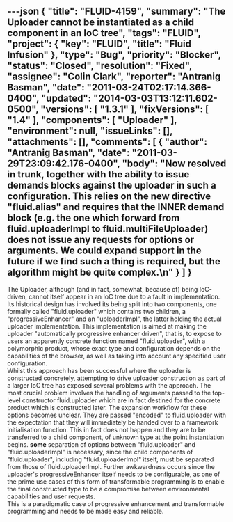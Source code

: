 ---json
{
  "title": "FLUID-4159",
  "summary": "The Uploader cannot be instantiated as a child component in an IoC tree",
  "tags": "FLUID",
  "project": {
    "key": "FLUID",
    "title": "Fluid Infusion"
  },
  "type": "Bug",
  "priority": "Blocker",
  "status": "Closed",
  "resolution": "Fixed",
  "assignee": "Colin Clark",
  "reporter": "Antranig Basman",
  "date": "2011-03-24T02:17:14.366-0400",
  "updated": "2014-03-03T13:12:11.602-0500",
  "versions": [
    "1.3.1"
  ],
  "fixVersions": [
    "1.4"
  ],
  "components": [
    "Uploader"
  ],
  "environment": null,
  "issueLinks": [],
  "attachments": [],
  "comments": [
    {
      "author": "Antranig Basman",
      "date": "2011-03-29T23:09:42.176-0400",
      "body": "Now resolved in trunk, together with the ability to issue demands blocks against the uploader in such a configuration. This relies on the new directive \"fluid.alias\" and requires that the INNER demand block (e.g. the one which forward from fluid.uploaderImpl to fluid.multiFileUploader) does not issue any requests for options or arguments. We could expand support in the future if we find such a thing is required, but the algorithm might be quite complex.\n"
    }
  ]
}
---
The Uploader, although (and in fact, somewhat, because of) being IoC-driven, cannot itself appear in an IoC tree due to a fault in implementation. Its historical design has involved its being split into two components, one formally called "fluid.uploader" which contains two children, a "progressiveEnhancer" and an "uploaderImpl", the latter holding the actual uploader implementation. This implementation is aimed at making the uploader "automatically progressive enhancer driven", that is, to expose to users an apparently concrete function named "fluid.uploader", with a polymorphic product, whose exact type and configuration depends on the capabilities of the browser, as well as taking into account any specified user configuration.\
Whilst this approach has been successful where the uploader is constructed concretely, attempting to drive uploader construction as part of a larger IoC tree has exposed several problems with the approach. The most crucial problem involves the handling of arguments passed to the top-level constructor fluid.uploader which are in fact destined for the concrete product which is constructed later. The expansion workflow for these options becomes unclear. They are passed "encoded" to fluid.uploader with the expectation that they will immediately be handed over to a framework initialisation function. This in fact does not happen and they are to be transferred to a child component, of unknown type at the point instantiation begins. **some** separation of options between "fluid.uploader" and "fluid.uploaderImpl" is necessary, since the child components of "fluid.uploader", including "fluid.uploaderImpl" itself, must be separated from those of fluid.uploaderImpl. Further awkwardness occurs since the uploader's progressiveEnhancer itself needs to be configurable, as one of the prime use cases of this form of transformable programming is to enable the final constructed type to be a compromise between environmental capabilities and user requests.\
This is a paradigmatic case of progressive enhancement and transformable programming and needs to be made easy and reliable.&#x20;

        